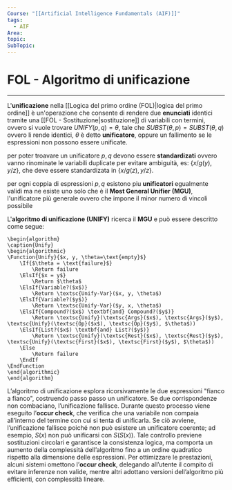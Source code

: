 ```yaml
---
Course: "[[Artificial Intelligence Fundamentals (AIF)]]"
tags:
  - AIF
Area: 
topic: 
SubTopic: 
---
```


# FOL - Algoritmo di unificazione
---
L'**unificazione** nella [[Logica del primo ordine (FOL)|logica del primo ordine]] è un'operazione che consente di rendere due **enunciati** identici tramite una [[FOL - Sostituzione|sostituzione]] di variabili con termini, ovvero si vuole trovare
$UNIFY (p,q)= \theta$, tale che $SUBST(\theta,p)=SUBST(\theta,q)$ ovvero li rende identici, $\theta$ è detto **unificatore**, oppure un fallimento se le espressioni non possono essere unificate.  

per poter troavare un unificatore $p,q$ devono essere **standardizati** ovvero vanno rinominate le variabili duplicate per evitare ambiguità,  es: $\{x/g(y), y/z\}$, che deve essere standardizata in $\{x/g(z), y/z\}$.

per ogni coppia di espressioni $p,q$ esistono piu **unificatori** egualmente validi ma ne esiste uno solo che è il **Most General Unifier (MGU)**, l'unificatore più generale ovvero che impone il minor numero di vincoli possibile

L'**algoritmo di unificazione (UNIFY)** ricerca il **MGU** e  può essere descritto come segue:
```pseudo
\begin{algorithm}
\caption{Unify}
\begin{algorithmic}
\Function{Unify}{$x, y, \theta=\text{empty}$}
    \If{$\theta = \text{failure}$}
        \Return failure
    \ElsIf{$x = y$}
        \Return $\theta$
    \ElsIf{Variable?($x$)}
        \Return \textsc{Unify-Var}($x, y, \theta$)
    \ElsIf{Variable?($y$)}
        \Return \textsc{Unify-Var}($y, x, \theta$)
    \ElsIf{Compound?($x$) \textbf{and} Compound?($y$)}
        \Return \textsc{Unify}(\textsc{Args}($x$), \textsc{Args}($y$), \textsc{Unify}(\textsc{Op}($x$), \textsc{Op}($y$), $\theta$))
    \ElsIf{List?($x$) \textbf{and} List?($y$)}
        \Return \textsc{Unify}(\textsc{Rest}($x$), \textsc{Rest}($y$), \textsc{Unify}(\textsc{First}($x$), \textsc{First}($y$), $\theta$))
    \Else
        \Return failure
    \EndIf
\EndFunction
\end{algorithmic}
\end{algorithm}
```
L’algoritmo di unificazione esplora ricorsivamente le due espressioni "fianco a fianco", costruendo passo passo un unificatore. Se due corrispondenze non combaciano, l’unificazione fallisce. Durante questo processo viene eseguito l’**occur check**, che verifica che una variabile non compaia all’interno del termine con cui si tenta di unificarla. Se ciò avviene, l’unificazione fallisce poiché non può esistere un unificatore coerente; ad esempio, $S(x)$ non può unificarsi con $S(S(x))$. Tale controllo previene sostituzioni circolari e garantisce la consistenza logica, ma comporta un aumento della complessità dell’algoritmo fino a un ordine quadratico rispetto alla dimensione delle espressioni. Per ottimizzare le prestazioni, alcuni sistemi omettono l’**occur check**, delegando all’utente il compito di evitare inferenze non valide, mentre altri adottano versioni dell’algoritmo più efficienti, con complessità lineare.

